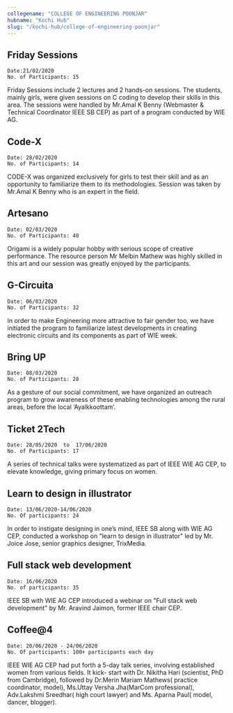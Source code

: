 ```yaml
---
collegename: "COLLEGE OF ENGINEERING POONJAR"
hubname: "Kochi Hub"
slug: "/kochi-hub/college-of-engineering-poonjar"
---
```



## Friday Sessions

```Date:21/02/2020```<br />
```No. of Participants: 15```

Friday Sessions include 2 lectures and 2 hands-on sessions. The students, mainly girls, were given sessions on C coding to develop their skills in this area. The sessions were handled by Mr.Amal K Benny (Webmaster & Technical Coordinator IEEE SB CEP) as part of a program conducted by WIE AG.





## Code-X

```Date: 28/02/2020```<br />
```No. of Participants: 14```

CODE-X was organized exclusively for girls to test their skill and as an opportunity to familiarize them to its methodologies. Session was taken by Mr.Amal K Benny who is an expert in the field. 

## Artesano

```Date: 02/03/2020```<br />
```No. of Participants: 40```

Origami is a widely popular hobby with serious scope of creative performance. The resource person Mr Melbin Mathew was highly skilled in this art and our session was greatly enjoyed by the participants.

## G-Circuita

```Date: 06/03/2020```<br />
```No. of Participants: 32```

In order to make Engineering more attractive to fair gender too, we have initiated the program to familiarize latest developments in creating electronic circuits and its components as part of WIE week. 

## Bring UP

```Date: 08/03/2020```<br />
```No. of Participants: 28```

As a gesture of our social commitment, we have organized an outreach program to grow awareness of these enabling technologies among the rural areas, before the local ‘Ayalkkoottam’. 

## Ticket 2Tech

```Date: 28/05/2020  to  17/06/2020```<br />
```No. of Participants: 17```

A series of technical talks were systematized as part of IEEE WIE AG CEP, to elevate knowledge, giving primary focus on women. 

## Learn to design in illustrator

```Date: 13/06/2020-14/06/2020```<br />
```No. Of participants: 24```

In order to instigate designing in one’s mind, IEEE SB along with WIE AG CEP, conducted a workshop on "learn to design in illustrator" led by Mr. Joice Jose, senior graphics designer, TrixMedia. 

## Full stack web development

```Date: 16/06/2020```<br />
```No. of participants: 35```

IEEE SB with WIE AG CEP introduced a webinar on "Full stack web development" by Mr. Aravind Jaimon, former IEEE chair CEP. 

## Coffee@4

```Date: 20/06/2020 - 24/06/2020```<br />
```No. Of participants: 100+ participants each day```

IEEE WIE AG CEP had put forth a 5-day talk series, involving established women from various fields. It kick- start with Dr. Nikitha Hari (scientist, PhD from Cambridge), followed by Dr.Merin Mariam Mathews( practice coordinator, model), Ms.Uttay Versha Jha(MarCom professional), Adv.Lakshmi Sreedhar( high court lawyer) and Ms. Aparna Paul( model, dancer, blogger). 
